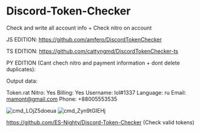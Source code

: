 # Discord-Token-Checker
Check and write all account info + Check nitro on account

JS EDITION: https://github.com/amfero/DiscordTokenChecker

TS EDITION: https://github.com/cattyngmd/DiscordTokenChecker-ts

PY EDITION (Cant chech nitro and payment information + dont delete duplicates):

Output data:

Token.rat Nitro: Yes Billing: Yes Username: lol#1337 Language: ru Email: mamont@gmail.com Phone: +88005553535

![cmd_LOjZ5doeua](https://user-images.githubusercontent.com/49491499/121754522-4ca8d800-cb2e-11eb-8f8a-7a67c0041b7f.png)
![cmd_Zyn9tGIEHj](https://user-images.githubusercontent.com/49491499/121754523-4d416e80-cb2e-11eb-85ee-23cf5def06b2.png)

https://github.com/ES-Nighty/Discord-Token-Checker (Check valid tokens)
